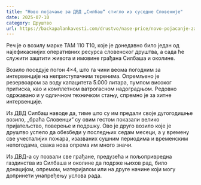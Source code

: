 ```yaml
---
title: "Ново појачање за ДВД „Силбаш“ стигло из суседне Словеније"
date: 2025-07-10
category: Друштво
url: https://backapalankavesti.com/drustvo/nase-price/novo-pojacanje-za-dvd-silbas-stiglo-iz-susedne-slovenije/
---
```


Реч је о возилу марке ТАМ 110 Т10, које је донедавно било један од најефикаснијих оперативних ресурса словенског друштва, а сада ће служити заштити живота и имовине грађана Силбаша и околине.

Возило поседује погон 4×4, што га чини веома погодним за интервенције на неприступачним теренима. Опремљено је резервоаром за воду капацитета 5.000 литара, пумпом високог притиска, као и комплетном ватрогасном надоградњом. Редовно одржавано и у одличном техничком стању, спремно је за хитне интервенције.

Из ДВД Силбаш наводе да, тиме што су им предали своје дугогодишње возило, „браћа Словенци“ су овим гестом показали велико пријатељство, поверење и подршку. Ово је друго возило које је друштво успело да обезбеди у последњих седам месеци, а у времену све учесталијих пожара, изазваних сушним периодима и временским непогодама, свака нова опрема им много значи.

Из ДВД-а су позвали све грађане, предузећа и пољопривредна газдинства из Силбаша и околине да подрже њихов рад, било донацијом, опремом, материјалом или на друге начине који могу допринети унапређењу услова рада.
